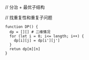 // 分治 + 最优子结构

// 找重复性和重复子问题

```
function DP() {
  dp = [][] # 二维情况
  for (let i = 0; i<= length; i++) {
    dp[i][j] = dp[i'][j']
  }
  retun dp[m][n]
}
```